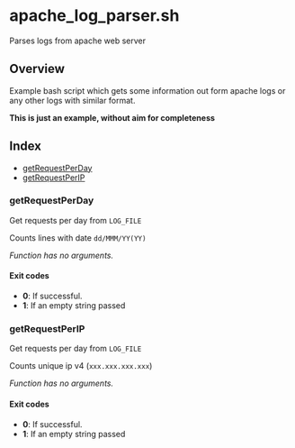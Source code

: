 # apache_log_parser.sh

Parses logs from apache web server

## Overview

Example bash script which gets some information out form apache logs or any other logs with similar format.

**This is just an example, without aim for completeness**

## Index

* [getRequestPerDay](#getrequestperday)
* [getRequestPerIP](#getrequestperip)

### getRequestPerDay

Get requests per day from `LOG_FILE`

Counts lines with date `dd/MMM/YY(YY)`

_Function has no arguments._

#### Exit codes

* **0**: If successful.
* **1**: If an empty string passed

### getRequestPerIP

Get requests per day from `LOG_FILE`

Counts unique ip v4 (`xxx.xxx.xxx.xxx`)

_Function has no arguments._

#### Exit codes

* **0**: If successful.
* **1**: If an empty string passed

